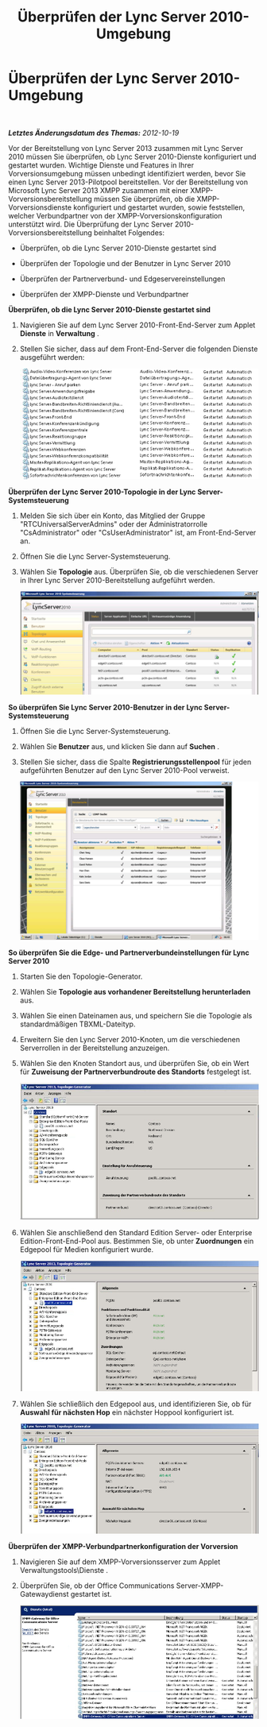 ﻿---
title: Überprüfen der Lync Server 2010-Umgebung
TOCTitle: Überprüfen der Lync Server 2010-Umgebung
ms:assetid: bfc7c620-556a-43cd-b1ed-2c268ec2b5cc
ms:mtpsurl: https://technet.microsoft.com/de-de/library/JJ205231(v=OCS.15)
ms:contentKeyID: 49295278
ms.date: 05/19/2016
mtps_version: v=OCS.15
ms.translationtype: HT
---

# Überprüfen der Lync Server 2010-Umgebung

 

_**Letztes Änderungsdatum des Themas:** 2012-10-19_

Vor der Bereitstellung von Lync Server 2013 zusammen mit Lync Server 2010 müssen Sie überprüfen, ob Lync Server 2010-Dienste konfiguriert und gestartet wurden. Wichtige Dienste und Features in Ihrer Vorversionsumgebung müssen unbedingt identifiziert werden, bevor Sie einen Lync Server 2013-Pilotpool bereitstellen. Vor der Bereitstellung von Microsoft Lync Server 2013 XMPP zusammen mit einer XMPP-Vorversionsbereitstellung müssen Sie überprüfen, ob die XMPP-Vorversionsdienste konfiguriert und gestartet wurden, sowie feststellen, welcher Verbundpartner von der XMPP-Vorversionskonfiguration unterstützt wird. Die Überprüfung der Lync Server 2010-Vorversionsbereitstellung beinhaltet Folgendes:

  - Überprüfen, ob die Lync Server 2010-Dienste gestartet sind

  - Überprüfen der Topologie und der Benutzer in Lync Server 2010

  - Überprüfen der Partnerverbund- und Edgeservereinstellungen

  - Überprüfen der XMPP-Dienste und Verbundpartner

**Überprüfen, ob die Lync Server 2010-Dienste gestartet sind**

1.  Navigieren Sie auf dem Lync Server 2010-Front-End-Server zum Applet **Dienste** in **Verwaltung** .

2.  Stellen Sie sicher, dass auf dem Front-End-Server die folgenden Dienste ausgeführt werden:
    
    ![Liste der Dienste, die auf Front-End-Server ausgeführt werden](images/JJ205231.639f2729-b759-4d8e-b4ad-59d7f68adcd2(OCS.15).jpg "Liste der Dienste, die auf Front-End-Server ausgeführt werden")

**Überprüfen der Lync Server 2010-Topologie in der Lync Server-Systemsteuerung**

1.  Melden Sie sich über ein Konto, das Mitglied der Gruppe "RTCUniversalServerAdmins" oder der Administratorrolle "CsAdministrator" oder "CsUserAdministrator" ist, am Front-End-Server an.

2.  Öffnen Sie die Lync Server-Systemsteuerung.

3.  Wählen Sie **Topologie** aus. Überprüfen Sie, ob die verschiedenen Server in Ihrer Lync Server 2010-Bereitstellung aufgeführt werden.
    
    ![Lync Server 2010-Systemsteuerung – Topologie (Seite)](images/JJ205231.338ce4fb-2162-4176-a249-ec4ae021fa6a(OCS.15).jpg "Lync Server 2010-Systemsteuerung – Topologie (Seite)")

**So überprüfen Sie Lync Server 2010-Benutzer in der Lync Server-Systemsteuerung**

1.  Öffnen Sie die Lync Server-Systemsteuerung.

2.  Wählen Sie **Benutzer** aus, und klicken Sie dann auf **Suchen** .

3.  Stellen Sie sicher, dass die Spalte **Registrierungsstellenpool** für jeden aufgeführten Benutzer auf den Lync Server 2010-Pool verweist.
    
    ![Lync Server 2010-Systemsteuerung mit Auflistung von Benutzern](images/JJ205231.a9378c40-7a52-4c78-ad83-1463847c9edb(OCS.15).jpg "Lync Server 2010-Systemsteuerung mit Auflistung von Benutzern")

**So überprüfen Sie die Edge- und Partnerverbundeinstellungen für Lync Server 2010**

1.  Starten Sie den Topologie-Generator.

2.  Wählen Sie **Topologie aus vorhandener Bereitstellung herunterladen** aus.

3.  Wählen Sie einen Dateinamen aus, und speichern Sie die Topologie als standardmäßigen TBXML-Dateityp.

4.  Erweitern Sie den Lync Server 2010-Knoten, um die verschiedenen Serverrollen in der Bereitstellung anzuzeigen.

5.  Wählen Sie den Knoten Standort aus, und überprüfen Sie, ob ein Wert für **Zuweisung der Partnerverbundroute des Standorts** festgelegt ist.
    
    ![Topologie-Generator: Partnerverbundroute des Standorts](images/JJ205231.87de3735-af7e-4280-8d72-c42cb0ea1c05(OCS.15).jpg "Topologie-Generator: Partnerverbundroute des Standorts")

6.  Wählen Sie anschließend den Standard Edition Server- oder Enterprise Edition-Front-End-Pool aus. Bestimmen Sie, ob unter **Zuordnungen** ein Edgepool für Medien konfiguriert wurde.
    
    ![Topologie-Generator mit Servern und Pools](images/JJ205231.5ad5ea3b-b122-44dd-8968-f1147d6d45f1(OCS.15).jpg "Topologie-Generator mit Servern und Pools")

7.  Wählen Sie schließlich den Edgepool aus, und identifizieren Sie, ob für **Auswahl für nächsten Hop** ein nächster Hoppool konfiguriert ist.
    
    ![Topologie-Generator, nächsten Hop auswählen](images/JJ205231.3121e723-fba7-498e-a786-bde7be1a55e2(OCS.15).jpg "Topologie-Generator, nächsten Hop auswählen")

**Überprüfen der XMPP-Verbundpartnerkonfiguration der Vorversion**

1.  Navigieren Sie auf dem XMPP-Vorversionsserver zum Applet Verwaltungstools\\Dienste .

2.  Überprüfen Sie, ob der Office Communications Server-XMPP-Gatewaydienst gestartet ist.
    
    ![Office Communications Server: XMPP-Gatewaydienst](images/JJ205231.23223724-3c4b-4cb9-ace2-1cab2c3c91c3(OCS.15).jpg "Office Communications Server: XMPP-Gatewaydienst")

